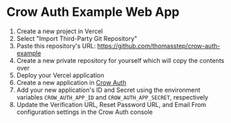# Crow Auth Example Web App

1. Create a new project in Vercel
2. Select "Import Third-Party Git Repository"
3. Paste this repository's URL: https://github.com/thomasstep/crow-auth-example
4. Create a new private repository for yourself which will copy the contents over
5. Deploy your Vercel application
6. Create a new application in [Crow Auth](https://crowauth.thomasstep.com)
7. Add your new application's ID and Secret using the environment variables `CROW_AUTH_APP_ID` and `CROW_AUTH_APP_SECRET`, respectively
8. Update the Verification URL, Reset Password URL, and Email From configuration settings in the Crow Auth console
